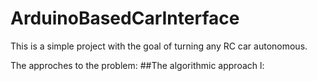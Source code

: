 # ArduinoBasedCarInterface
This is a simple project with the
goal of turning any RC car autonomous.

The approches to the problem:
##The algorithmic approach l:
